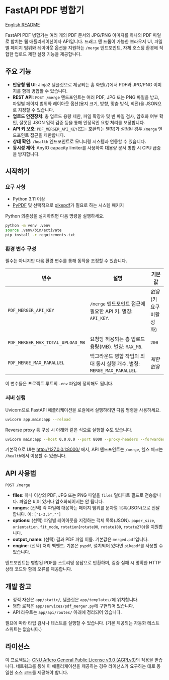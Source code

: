 # FastAPI PDF 병합기

[English README](README.EN.md)

FastAPI PDF 병합기는 여러 개의 PDF 문서와 JPG/PNG 이미지를 하나의 PDF 파일로 합치는 웹 애플리케이션이자 API입니다. 드래그 앤 드롭이 가능한 브라우저 UI, 파일별 페이지 범위와 레이아웃 옵션을 지원하는 `/merge` 엔드포인트, 자체 호스팅 환경에 적합한 업로드 제한 설정 기능을 제공합니다.

## 주요 기능

- **반응형 웹 UI**: Jinja2 템플릿으로 제공되는 홈 화면(`/`)에서 PDF와 JPG/PNG 이미지를 함께 병합할 수 있습니다.
- **REST API**: `POST /merge` 엔드포인트는 여러 PDF, JPG 또는 PNG 파일을 받고, 파일별 페이지 범위와 레이아웃 옵션(용지 크기, 방향, 맞춤 방식, 회전)을 JSON으로 지정할 수 있습니다.
- **업로드 안전장치**: 총 업로드 용량 제한, 파일 확장자 및 빈 파일 검사, 암호화 여부 확인, 잘못된 JSON 입력 검증 등을 통해 안정적인 요청 처리를 보장합니다.
- **API 키 보호**: `PDF_MERGER_API_KEY`(또는 호환되는 별칭)가 설정된 경우 `/merge` 엔드포인트 접근을 제한합니다.
- **상태 확인**: `/health` 엔드포인트로 모니터링 시스템과 연동할 수 있습니다.
- **동시성 제어**: AnyIO capacity limiter를 사용하여 대용량 문서 병합 시 CPU 급증을 방지합니다.

## 시작하기

### 요구 사항

- Python 3.11 이상
- [PyPDF](https://pypdf.readthedocs.io/) 및 선택적으로 [pikepdf](https://pikepdf.readthedocs.io/)가 필요로 하는 시스템 패키지

Python 의존성을 설치하려면 다음 명령을 실행하세요.

```bash
python -m venv .venv
source .venv/bin/activate
pip install -r requirements.txt
```

### 환경 변수 구성

필수는 아니지만 다음 환경 변수를 통해 동작을 조정할 수 있습니다.

| 변수 | 설명 | 기본값 |
| --- | --- | --- |
| `PDF_MERGER_API_KEY` | `/merge` 엔드포인트 접근에 필요한 API 키. 별칭: `API_KEY`. | _없음_ (키 요구 비활성화) |
| `PDF_MERGER_MAX_TOTAL_UPLOAD_MB` | 요청당 허용되는 총 업로드 용량(MB). 별칭: `MAX_MB`. | `200` |
| `PDF_MERGE_MAX_PARALLEL` | 백그라운드 병합 작업의 최대 동시 실행 개수. 별칭: `MERGE_MAX_PARALLEL`. | _제한 없음_ |

이 변수들은 프로젝트 루트의 `.env` 파일에 정의해도 됩니다.

### 서버 실행

Uvicorn으로 FastAPI 애플리케이션을 로컬에서 실행하려면 다음 명령을 사용하세요.

```bash
uvicorn app.main:app --reload
```

Reverse proxy 등 구성 시 아래와 같은 식으로 실행할 수도 있습니다.
```bash
uvicorn main:app --host 0.0.0.0 --port 8000 --proxy-headers --forwarded-allow-ips="*"
```

기본적으로 UI는 <http://127.0.0.1:8000/> 에서, API 엔드포인트는 `/merge`, 헬스 체크는 `/health`에서 이용할 수 있습니다.

## API 사용법

`POST /merge`

- **files**: 하나 이상의 PDF, JPG 또는 PNG 파일을 `files` 멀티파트 필드로 전송합니다. 파일은 비어 있거나 암호화되어서는 안 됩니다.
- **ranges**: (선택) 각 파일에 대응하는 페이지 범위를 문자열 목록(JSON)으로 전달합니다. 예: `["1-3,5",""]`
- **options**: (선택) 파일별 레이아웃을 지정하는 객체 목록(JSON). `paper_size`, `orientation`, `fit_mode`, `rotation`(`rotate90`, `rotate180`, `rotate270`)을 지원합니다.
- **output_name**: (선택) 결과 PDF 파일 이름. 기본값은 `merged.pdf`입니다.
- **engine**: (선택) 처리 백엔드. 기본은 `pypdf`, 설치되어 있다면 `pikepdf`를 사용할 수 있습니다.

엔드포인트는 병합된 PDF를 스트리밍 응답으로 반환하며, 검증 실패 시 명확한 HTTP 상태 코드와 함께 오류를 제공합니다.

## 개발 참고

- 정적 자산은 `app/static/`, 템플릿은 `app/templates/`에 위치합니다.
- 병합 로직은 `app/services/pdf_merger.py`에 구현되어 있습니다.
- API 라우트는 `app/api/routes/` 아래에 정리되어 있습니다.

필요에 따라 타입 검사나 테스트를 실행할 수 있습니다. (기본 제공되는 자동화 테스트 스위트는 없습니다.)

## 라이선스

이 프로젝트는 [GNU Affero General Public License v3.0 (AGPLv3)](https://www.gnu.org/licenses/agpl-3.0.html)의 적용을 받습니다. 네트워크를 통해 이 애플리케이션을 제공하는 경우 라이선스가 요구하는 대로 동일한 소스 코드를 제공해야 합니다.
